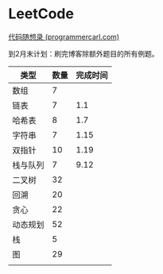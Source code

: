 # LeetCode

[代码随想录 (programmercarl.com)](https://programmercarl.com/0977.有序数组的平方.html#暴力排序)

到2月末计划：刷完博客除额外题目的所有例题。

| 类型     | 数量 | 完成时间 |
| -------- | ---- | -------- |
| 数组     | 7    |          |
| 链表     | 7    | 1.1      |
| 哈希表   | 8    | 1.7      |
| 字符串   | 7    | 1.15     |
| 双指针   | 10   | 1.19     |
| 栈与队列 | 7    | 9.12     |
| 二叉树   | 32   |          |
| 回溯     | 20   |          |
| 贪心     | 22   |          |
| 动态规划 | 52   |          |
| 栈       | 5    |          |
| 图       | 29   |          |
|          |      |          |

